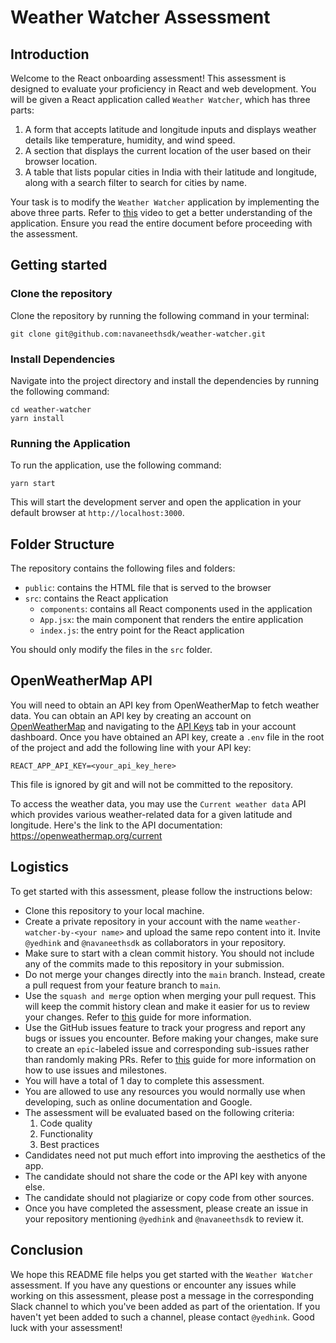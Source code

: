 # Weather Watcher Assessment

## Introduction

Welcome to the React onboarding assessment! This assessment is designed to
evaluate your proficiency in React and web development. You will be given a
React application called `Weather Watcher`, which has three parts:

1. A form that accepts latitude and longitude inputs and displays weather
   details like temperature, humidity, and wind speed.
2. A section that displays the current location of the user based on their
   browser location.
3. A table that lists popular cities in India with their latitude and longitude,
   along with a search filter to search for cities by name.

Your task is to modify the `Weather Watcher` application by implementing the
above three parts. Refer to
[this](https://app.usebubbles.com/uHuHmRcy1bBCZTh131h3eJ/weather-watcher) video
to get a better understanding of the application. Ensure you read the entire
document before proceeding with the assessment.

## Getting started

### Clone the repository

Clone the repository by running the following command in your terminal:

```
git clone git@github.com:navaneethsdk/weather-watcher.git
```

### Install Dependencies

Navigate into the project directory and install the dependencies by running the
following command:

```
cd weather-watcher
yarn install
```

### Running the Application

To run the application, use the following command:

```
yarn start
```

This will start the development server and open the application in your default
browser at `http://localhost:3000`.

## Folder Structure

The repository contains the following files and folders:

- `public`: contains the HTML file that is served to the browser
- `src`: contains the React application
  - `components`: contains all React components used in the application
  - `App.jsx`: the main component that renders the entire application
  - `index.js`: the entry point for the React application

You should only modify the files in the `src` folder.

## OpenWeatherMap API

You will need to obtain an API key from OpenWeatherMap to fetch weather data.
You can obtain an API key by creating an account on
[OpenWeatherMap](https://openweathermap.org/) and navigating to the
[API Keys](https://home.openweathermap.org/api_keys) tab in your account
dashboard. Once you have obtained an API key, create a `.env` file in the root
of the project and add the following line with your API key:

```
REACT_APP_API_KEY=<your_api_key_here>
```

This file is ignored by git and will not be committed to the repository.

To access the weather data, you may use the `Current weather data` API which
provides various weather-related data for a given latitude and longitude. Here's
the link to the API documentation: https://openweathermap.org/current

## Logistics

To get started with this assessment, please follow the instructions below:

- Clone this repository to your local machine.
- Create a private repository in your account with the name
  `weather-watcher-by-<your name>` and upload the same repo content into it.
  Invite `@yedhink` and `@navaneethsdk` as collaborators in your repository.
- Make sure to start with a clean commit history. You should not include any of
  the commits made to this repository in your submission.
- Do not merge your changes directly into the `main` branch. Instead, create a
  pull request from your feature branch to `main`.
- Use the `squash and merge` option when merging your pull request. This will
  keep the commit history clean and make it easier for us to review your
  changes. Refer to
  [this](https://handbook.neetokb.com/articles/git-and-github-essentials) guide
  for more information.
- Use the GitHub issues feature to track your progress and report any bugs or
  issues you encounter. Before making your changes, make sure to create an
  `epic`-labeled issue and corresponding sub-issues rather than randomly making
  PRs. Refer to
  [this](https://handbook.neetokb.com/articles/tracking-issues-using-milestones-in-github)
  guide for more information on how to use issues and milestones.
- You will have a total of 1 day to complete this assessment.
- You are allowed to use any resources you would normally use when developing,
  such as online documentation and Google.
- The assessment will be evaluated based on the following criteria:
  1. Code quality
  2. Functionality
  3. Best practices
- Candidates need not put much effort into improving the aesthetics of the app.
- The candidate should not share the code or the API key with anyone else.
- The candidate should not plagiarize or copy code from other sources.
- Once you have completed the assessment, please create an issue in your
  repository mentioning `@yedhink` and `@navaneethsdk` to review it.

## Conclusion

We hope this README file helps you get started with the `Weather Watcher`
assessment. If you have any questions or encounter any issues while working on
this assessment, please post a message in the corresponding Slack channel to
which you've been added as part of the orientation. If you haven't yet been
added to such a channel, please contact `@yedhink`. Good luck with your
assessment!
